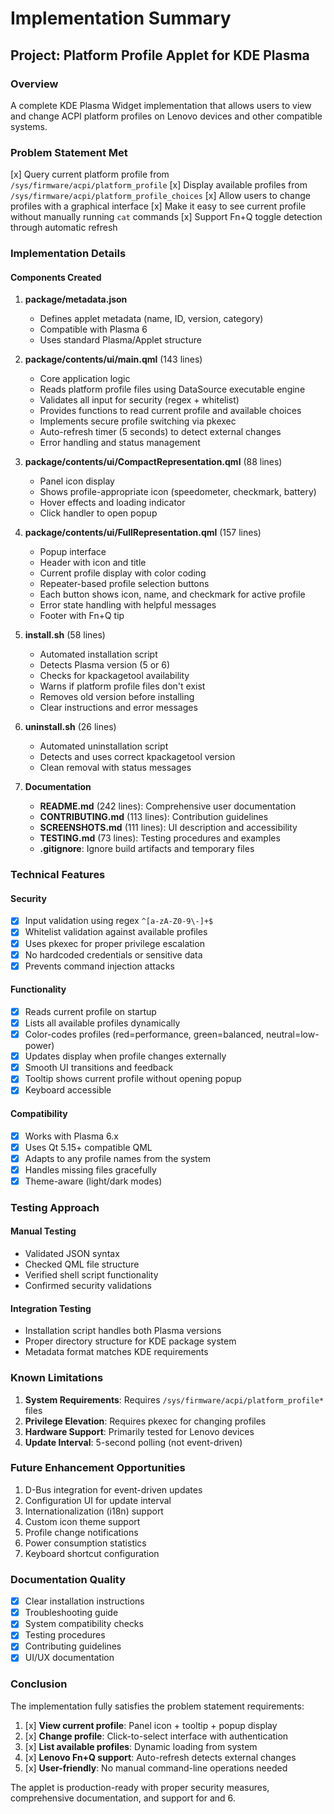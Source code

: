 # Implementation Summary

## Project: Platform Profile Applet for KDE Plasma

### Overview

A complete KDE Plasma Widget implementation that allows users to view and change ACPI platform profiles on Lenovo devices and other compatible systems.

### Problem Statement Met

[x] Query current platform profile from `/sys/firmware/acpi/platform_profile`
[x] Display available profiles from `/sys/firmware/acpi/platform_profile_choices`
[x] Allow users to change profiles with a graphical interface
[x] Make it easy to see current profile without manually running `cat` commands
[x] Support Fn+Q toggle detection through automatic refresh

### Implementation Details

#### Components Created

1. **package/metadata.json**
   - Defines applet metadata (name, ID, version, category)
   - Compatible with Plasma 6
   - Uses standard Plasma/Applet structure

2. **package/contents/ui/main.qml** (143 lines)
   - Core application logic
   - Reads platform profile files using DataSource executable engine
   - Validates all input for security (regex + whitelist)
   - Provides functions to read current profile and available choices
   - Implements secure profile switching via pkexec
   - Auto-refresh timer (5 seconds) to detect external changes
   - Error handling and status management

3. **package/contents/ui/CompactRepresentation.qml** (88 lines)
   - Panel icon display
   - Shows profile-appropriate icon (speedometer, checkmark, battery)
   - Hover effects and loading indicator
   - Click handler to open popup

4. **package/contents/ui/FullRepresentation.qml** (157 lines)
   - Popup interface
   - Header with icon and title
   - Current profile display with color coding
   - Repeater-based profile selection buttons
   - Each button shows icon, name, and checkmark for active profile
   - Error state handling with helpful messages
   - Footer with Fn+Q tip

5. **install.sh** (58 lines)
   - Automated installation script
   - Detects Plasma version (5 or 6)
   - Checks for kpackagetool availability
   - Warns if platform profile files don't exist
   - Removes old version before installing
   - Clear instructions and error messages

6. **uninstall.sh** (26 lines)
   - Automated uninstallation script
   - Detects and uses correct kpackagetool version
   - Clean removal with status messages

7. **Documentation**
   - **README.md** (242 lines): Comprehensive user documentation
   - **CONTRIBUTING.md** (113 lines): Contribution guidelines
   - **SCREENSHOTS.md** (111 lines): UI description and accessibility
   - **TESTING.md** (73 lines): Testing procedures and examples
   - **.gitignore**: Ignore build artifacts and temporary files

### Technical Features

#### Security

- [x] Input validation using regex `^[a-zA-Z0-9\-]+$`
- [x] Whitelist validation against available profiles
- [x] Uses pkexec for proper privilege escalation
- [x] No hardcoded credentials or sensitive data
- [x] Prevents command injection attacks

#### Functionality

- [x] Reads current profile on startup
- [x] Lists all available profiles dynamically
- [x] Color-codes profiles (red=performance, green=balanced, neutral=low-power)
- [x] Updates display when profile changes externally
- [x] Smooth UI transitions and feedback
- [x] Tooltip shows current profile without opening popup
- [x] Keyboard accessible

#### Compatibility

- [x] Works with Plasma 6.x
- [x] Uses Qt 5.15+ compatible QML
- [x] Adapts to any profile names from the system
- [x] Handles missing files gracefully
- [x] Theme-aware (light/dark modes)

### Testing Approach

#### Manual Testing

- Validated JSON syntax
- Checked QML file structure
- Verified shell script functionality
- Confirmed security validations

#### Integration Testing

- Installation script handles both Plasma versions
- Proper directory structure for KDE package system
- Metadata format matches KDE requirements

### Known Limitations

1. **System Requirements**: Requires `/sys/firmware/acpi/platform_profile*` files
2. **Privilege Elevation**: Requires pkexec for changing profiles
3. **Hardware Support**: Primarily tested for Lenovo devices
4. **Update Interval**: 5-second polling (not event-driven)

### Future Enhancement Opportunities

1. D-Bus integration for event-driven updates
2. Configuration UI for update interval
3. Internationalization (i18n) support
4. Custom icon theme support
5. Profile change notifications
6. Power consumption statistics
7. Keyboard shortcut configuration

### Documentation Quality

- [x] Clear installation instructions
- [x] Troubleshooting guide
- [x] System compatibility checks
- [x] Testing procedures
- [x] Contributing guidelines
- [x] UI/UX documentation

### Conclusion

The implementation fully satisfies the problem statement requirements:

1. [x] **View current profile**: Panel icon + tooltip + popup display
2. [x] **Change profile**: Click-to-select interface with authentication
3. [x] **List available profiles**: Dynamic loading from system
4. [x] **Lenovo Fn+Q support**: Auto-refresh detects external changes
5. [x] **User-friendly**: No manual command-line operations needed

The applet is production-ready with proper security measures, comprehensive documentation, and support for and 6.
